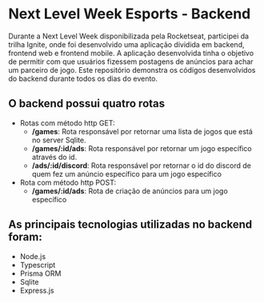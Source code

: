 # Next Level Week Esports - Backend
Durante a Next Level Week disponibilizada pela Rocketseat, participei da trilha Ignite, onde foi desenvolvido uma aplicação dividida em backend, frontend web e frontend mobile. A aplicação desenvolvida tinha o objetivo de permitir com que usuários fizessem postagens de anúncios para achar um parceiro de jogo. Este repositório demonstra os códigos desenvolvidos do backend durante todos os dias do evento.
## O backend possui quatro rotas
- Rotas com método http GET:
  - **/games**: Rota responsável por retornar uma lista de jogos que está no server Sqlite.
  - **/games/:id/ads**: Rota responsável por retornar um jogo específico através do id.
  - **/ads/:id/discord**: Rota responsável por retornar o id do discord de quem fez um anúncio específico para um jogo específico
- Rota com método http POST:
  - **/games/:id/ads**: Rota de criação de anúncios para um jogo específico
## As principais tecnologias utilizadas no backend foram:
- Node.js
- Typescript
- Prisma ORM
- Sqlite
- Express.js
